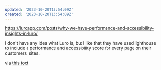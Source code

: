 ```yaml
---
updated: '2023-10-20T13:54:09Z'
created: '2023-10-20T13:54:09Z'
---
```

https://luroapp.com/posts/why-we-have-performance-and-accessibility-insights-in-luro/

I don't have any idea what Luro is, but I like that they have used lighthouse to include a performance and accessibility score for every page on their customers' sites.

via [this toot](https://mastodon.social/@davatron5000/110112829841180414)